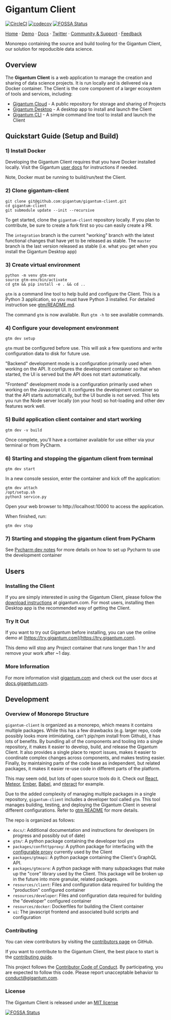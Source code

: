 # Gigantum Client

[![CircleCI](https://circleci.com/gh/gigantum/gigantum-client/tree/master.svg?style=svg)](https://circleci.com/gh/gigantum/gigantum-client/tree/master)
[![codecov](https://codecov.io/gh/gigantum/gigantum-client/branch/master/graph/badge.svg?token=1k6CENUN8G)](https://codecov.io/gh/gigantum/gigantum-client)
[![FOSSA Status](https://app.fossa.io/api/projects/custom%2B6007%2FGigantum%20Client.svg?type=small)](https://app.fossa.io/projects/custom%2B6007%2FGigantum%20Client?ref=badge_small)


[Home](https://gigantum.com)
&middot; [Demo](https://try.gigantum.com)
&middot; [Docs](https://docs.gigantum.com)
&middot; [Twitter](https://twitter.com/gigantumscience)
&middot; [Community &amp; Support](https://spectrum.chat/gigantum)
&middot; [Feedback](https://portal.prodpad.com/d47eb9fe-c779-11e8-97cd-06df22ffaf6f)

Monorepo containing the source and build tooling for the Gigantum Client, our solution for repoducible data science.




## Overview

The **Gigantum Client** is a web application to manage the creation and sharing of data science projects. It is run 
locally and is delivered via a Docker container. The Client is the core component of a larger ecosystem of tools 
and services, including:
- [Gigantum Cloud](https://gigantum.com) - A public repository for storage and sharing of Projects
- [Gigantum Desktop](https://github.com/gigantum/gigantum-desktop) - A desktop app to install and launch the Client 
- [Gigantum CLI](https://github.com/gigantum/gigantum-cli) - A simple command line tool to install and launch the Client

## Quickstart Guide (Setup and Build)

### 1) Install Docker 

Developing the Gigantum Client requires that you have Docker installed locally. Visit the Gigantum 
[user docs](https://docs.gigantum.com/docs/configuring-docker) for instructions if needed.

Note, Docker must be running to build/run/test the Client.


### 2) Clone gigantum-client

```
git clone git@github.com:gigantum/gigantum-client.git
cd gigantum-client
git submodule update --init --recursive
```

To get started, clone the `gigantum-client` repository locally. If you plan to contribute, be sure to create a fork
first so you can easily create a PR. 

The `integration` branch is the current "working" branch with the latest functional changes that have yet to be 
released as stable.
The `master` branch is the last version released as stable (i.e. what you get when you install the Gigantum Desktop
app)


### 3) Create virtual environment

```
python -m venv gtm-env
source gtm-env/bin/activate
cd gtm && pip install -e . && cd ..
```

`gtm` is a command line tool to help build and configure the Client. This is a Python 3 application, so you must have
Python 3 installed. For detailed instruction see [gtm/README.md](gtm/README.md).

The command `gtm` is now available. Run `gtm -h` to see available commands.

### 4) Configure your development environment

```
gtm dev setup
```

`gtm` must be configured before use. This will ask a few questions and write configuration data to disk for future use.

"Backend" development mode is a configuration primarily used when working on the API. It configures the development
 container so that when started, the UI is served but the API does not start automatically. 

"Frontend" development mode is a configuration primarily used when working on the Javascript UI. It configures the
development container so that the API starts automatically, but the UI bundle is not served. This lets you run the Node
 server locally (on your host) so hot-loading and other dev features work well.

### 5) Build application client container and start working

```
gtm dev -v build
```

Once complete, you'll have a container available for use either via your terminal or from PyCharm.


### 6) Starting and stopping the gigantum client from terminal

```
gtm dev start
```

In a new console session, enter the container and kick off the application:

```
gtm dev attach
/opt/setup.sh
python3 service.py
```

Open your web browser to http://localhost:10000 to access the application.

When finished, run:

```
gtm dev stop
```
 

### 7) Starting and stopping the gigantum client from PyCharm

See [Pycharm dev notes](docs/pycharm-dev.md) for more details on how to set up Pycharm to use the development
container



## Users

### Installing the Client
If you are simply interested in *using* the Gigantum Client, please follow the [download
instructions](https://gigantum.com/download) at gigantum.com. For most users, installing then Desktop app is the
 recommended way of getting the Client. 


### Try It Out
If you want to try out Gigantum before installing, you can use the online demo at
 [https://try.gigantum.com](https://try.gigantum.com).

This demo will stop any Project container that runs longer than 1 hr and remove your work after ~1 day.


### More Information
For more information visit [gigantum.com](https://gigantum.com) and check out the user docs at
[docs.gigantum.com](https://docs.gigantum.com).


## Development

### Overview of Monorepo Structure

`gigantum-client` is organized as a monorepo, which means it contains multiple packages. While this has a few drawbacks
(e.g. larger repo, code possibly looks more intimidating, can't pip/npm install from Github), it has lots of benefits. 
By bundling all of the components and tooling into a single repository, it makes it easier to develop, build, and release 
the Gigantum Client. It also provides a single place to report issues, makes it easier to coordinate complex changes
across components, and makes testing easier. Finally, by maintaining parts of the code base as independent, 
but related packages, it makes it easier re-use code in different parts of the platform.

This may seem odd, but lots of open source tools do it. Check out [React](https://github.com/facebook/react/tree/master/packages),
 [Meteor](https://github.com/meteor/meteor/tree/devel/packages), 
 [Ember](https://github.com/emberjs/ember.js/tree/master/packages), 
 [Babel](https://github.com/babel/babel/blob/master/doc/design/monorepo.md), and
 [nteract](https://github.com/nteract/nteract) for example.

Due to the added complexity of managing multiple packages in a single repository, `gigantum-client` includes a developer
tool called `gtm`. This tool manages building, testing, and deploying the Gigantum Client in several different
configurations. Refer to [gtm README](gtm/README.md) for more details.

The repo is organized as follows:

- `docs/`: Additional documentation and instructions for developers (in progress and possibly out of date)
- `gtm/`: A python package containing the developer tool `gtm` 
- `packages/confhttpproxy`: A python package for interfacing with the [configurable proxy](https://github.com/jupyterhub/configurable-http-proxy) currently used by the Client
- `packages/gtmapi`: A python package containing the Client's GraphQL API.
- `packages/gtmcore`: A python package with many subpackages that make up the "core" library used by the Client. This
                      package will be broken up in the future into more granular, related packages.
- `resources/client`: Files and configuration data required for building the "production" configured container
- `resources/developer`: Files and configuration data required for building the "developer" configured container
- `resources/docker`: Dockerfiles for building the Client container
- `ui`: The javascript frontend and associated build scripts and configuration


### Contributing

You can view contributors by visiting the
 [contributors page](https://github.com/gigantum/gigantum-client/graphs/contributors) on GitHub.

If you want to contribute to the Gigantum Client, the best place to start is the
 [contributing guide](docs/contributing.md).

This project follows the [Contributor Code of Conduct](CODE_OF_CONDUCT.md). By participating, you are expected 
to follow this code. Please report unacceptable behavior to conduct@gigantum.com.


### License

The Gigantum Client is released under an [MIT license](LICENSE)

[![FOSSA Status](https://app.fossa.io/api/projects/custom%2B6007%2FGigantum%20Client.svg?type=large)](https://app.fossa.io/projects/custom%2B6007%2FGigantum%20Client?ref=badge_large)
